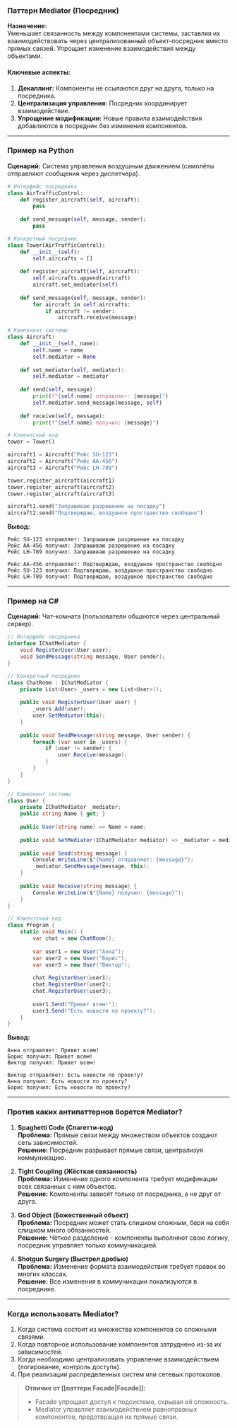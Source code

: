 ### Паттерн Mediator (Посредник)
**Назначение:**  
Уменьшает связанность между компонентами системы, заставляя их взаимодействовать через централизованный объект-посредник вместо прямых связей. Упрощает изменение взаимодействия между объектами.

#### Ключевые аспекты:
1. **Декаплинг:** Компоненты не ссылаются друг на друга, только на посредника.
2. **Централизация управления:** Посредник координирует взаимодействие.
3. **Упрощение модификации:** Новые правила взаимодействия добавляются в посредник без изменения компонентов.

---

### Пример на Python
**Сценарий:** Система управления воздушным движением (самолёты отправляют сообщения через диспетчера).

```python
# Интерфейс посредника
class AirTrafficControl:
    def register_aircraft(self, aircraft):
        pass
    
    def send_message(self, message, sender):
        pass

# Конкретный посредник
class Tower(AirTrafficControl):
    def __init__(self):
        self.aircrafts = []
    
    def register_aircraft(self, aircraft):
        self.aircrafts.append(aircraft)
        aircraft.set_mediator(self)
    
    def send_message(self, message, sender):
        for aircraft in self.aircrafts:
            if aircraft != sender:
                aircraft.receive(message)

# Компонент системы
class Aircraft:
    def __init__(self, name):
        self.name = name
        self.mediator = None
    
    def set_mediator(self, mediator):
        self.mediator = mediator
    
    def send(self, message):
        print(f"{self.name} отправляет: {message}")
        self.mediator.send_message(message, self)
    
    def receive(self, message):
        print(f"{self.name} получил: {message}")

# Клиентский код
tower = Tower()

aircraft1 = Aircraft("Рейс SU-123")
aircraft2 = Aircraft("Рейс AA-456")
aircraft3 = Aircraft("Рейс LH-789")

tower.register_aircraft(aircraft1)
tower.register_aircraft(aircraft2)
tower.register_aircraft(aircraft3)

aircraft1.send("Запрашиваю разрешение на посадку")
aircraft2.send("Подтверждаю, воздушное пространство свободно")
```

**Вывод:**
```
Рейс SU-123 отправляет: Запрашиваю разрешение на посадку
Рейс AA-456 получил: Запрашиваю разрешение на посадку
Рейс LH-789 получил: Запрашиваю разрешение на посадку

Рейс AA-456 отправляет: Подтверждаю, воздушное пространство свободно
Рейс SU-123 получил: Подтверждаю, воздушное пространство свободно
Рейс LH-789 получил: Подтверждаю, воздушное пространство свободно
```

---

### Пример на C#
**Сценарий:** Чат-комната (пользователи общаются через центральный сервер).

```csharp
// Интерфейс посредника
interface IChatMediator {
    void RegisterUser(User user);
    void SendMessage(string message, User sender);
}

// Конкретный посредник
class ChatRoom : IChatMediator {
    private List<User> _users = new List<User>();
    
    public void RegisterUser(User user) {
        _users.Add(user);
        user.SetMediator(this);
    }
    
    public void SendMessage(string message, User sender) {
        foreach (var user in _users) {
            if (user != sender) {
                user.Receive(message);
            }
        }
    }
}

// Компонент системы
class User {
    private IChatMediator _mediator;
    public string Name { get; }
    
    public User(string name) => Name = name;
    
    public void SetMediator(IChatMediator mediator) => _mediator = mediator;
    
    public void Send(string message) {
        Console.WriteLine($"{Name} отправляет: {message}");
        _mediator.SendMessage(message, this);
    }
    
    public void Receive(string message) {
        Console.WriteLine($"{Name} получил: {message}");
    }
}

// Клиентский код
class Program {
    static void Main() {
        var chat = new ChatRoom();
        
        var user1 = new User("Анна");
        var user2 = new User("Борис");
        var user3 = new User("Виктор");
        
        chat.RegisterUser(user1);
        chat.RegisterUser(user2);
        chat.RegisterUser(user3);
        
        user1.Send("Привет всем!");
        user3.Send("Есть новости по проекту?");
    }
}
```

**Вывод:**
```
Анна отправляет: Привет всем!
Борис получил: Привет всем!
Виктор получил: Привет всем!

Виктор отправляет: Есть новости по проекту?
Анна получил: Есть новости по проекту?
Борис получил: Есть новости по проекту?
```

---

### Против каких антипаттернов борется Mediator?
1. **Spaghetti Code (Спагетти-код)**  
   **Проблема:** Прямые связи между множеством объектов создают сеть зависимостей.  
   **Решение:** Посредник разрывает прямые связи, централизуя коммуникацию.

2. **Tight Coupling (Жёсткая связанность)**  
   **Проблема:** Изменение одного компонента требует модификации всех связанных с ним объектов.  
   **Решение:** Компоненты зависят только от посредника, а не друг от друга.

3. **God Object (Божественный объект)**  
   **Проблема:** Посредник может стать слишком сложным, беря на себя слишком много обязанностей.  
   **Решение:** Чёткое разделение - компоненты выполняют свою логику, посредник управляет только коммуникацией.

4. **Shotgun Surgery (Выстрел дробью)**  
   **Проблема:** Изменение формата взаимодействия требует правок во многих классах.  
   **Решение:** Все изменения в коммуникации локализуются в посреднике.

---

### Когда использовать Mediator?
1. Когда система состоит из множества компонентов со сложными связями.
2. Когда повторное использование компонентов затруднено из-за их зависимостей.
3. Когда необходимо централизовать управление взаимодействием (логирование, контроль доступа).
4. При реализации распределенных систем или сетевых протоколов.

> **Отличие от [[паттерн Facade|Facade]]:**  
> - Facade упрощает доступ к подсистеме, скрывая её сложность.  
> - Mediator управляет взаимодействием равноправных компонентов, предотвращая их прямые связи.